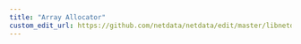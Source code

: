 ```yaml
---
title: "Array Allocator"
custom_edit_url: https://github.com/netdata/netdata/edit/master/libnetdata/arrayalloc/README.md
---
```




